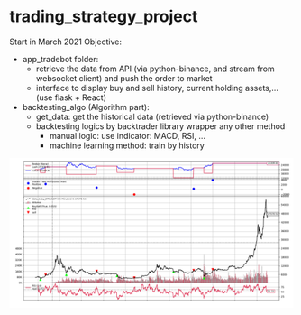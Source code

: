 # trading_strategy_project

Start in March 2021
Objective:
- app_tradebot folder:
   - retrieve the data from API (via python-binance, and stream from websocket client) and push the order to market
   - interface to display buy and sell history, current holding assets,... (use flask + React)
- backtesting_algo (Algorithm part):
  - get_data: get the historical data (retrieved via python-binance)
  - backtesting logics by backtrader library wrapper any other method
    - manual logic: use indicator: MACD, RSI, ...
    - machine learning method: train by history

![example_figure](https://github.com/chawitzoon/trading_strategy_project/blob/main/backtesting_algo/figure_example/20220301_MSI.png?raw=true)
